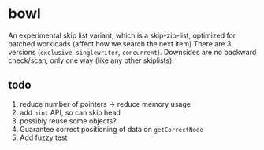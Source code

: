 # bowl

An experimental skip list variant, which is a skip-zip-list, optimized for batched workloads (affect how we search the next item)
There are 3 versions (`exclusive`, `singlewriter`, `concurrent`).
Downsides are no backward check/scan, only one way (like any other skiplists).

## todo

1. reduce number of pointers -> reduce memory usage
2. add `hint` API, so can skip head
3. possibly reuse some objects?
4. Guarantee correct positioning of data on `getCorrectNode`
5. Add fuzzy test
